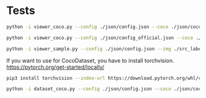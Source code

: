 # Tests

```bash
python -i viewer_coco.py --config ./json/config.json --coco ./json/coco.json --dir ./src_labelme/img/
```

```bash
python -i viewer_coco.py --config ./json/config_official.json --coco ./json/coco.json --dir ./src_labelme/img/ --official
```

```bash
python -i viewer_sample.py --config ./json/config.json --img ./src_labelme/img/img_dog_cat.jpg
```

If you want to use for CocoDataset, you have to install torchvision.  
https://pytorch.org/get-started/locally/  

```bash
pip3 install torchvision --index-url https://download.pytorch.org/whl/cpu
```

```bash
python -i dataset_coco.py --config ./json/config.json --coco ./json/coco.json --dir ./src_labelme/img/
```